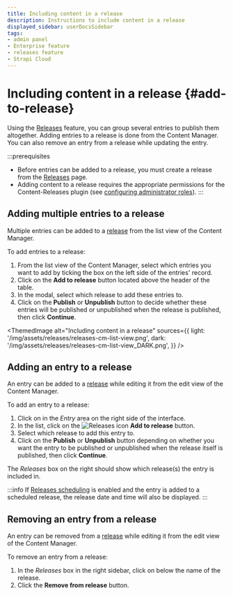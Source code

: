 ```yaml
---
title: Including content in a release
description: Instructions to include content in a release
displayed_sidebar: userDocsSidebar
tags:
- admin panel
- Enterprise feature
- releases feature
- Strapi Cloud
---
```


# Including content in a release {#add-to-release}
<GrowthBadge /> <EnterpriseBadge /> <CloudTeamBadge />

Using the [Releases](/user-docs/releases/introduction) feature, you can group several entries to publish them altogether. Adding entries to a release is done from the Content Manager. You can also remove an entry from a release while updating the entry.

:::prerequisites
- Before entries can be added to a release, you must create a release from the [Releases](/user-docs/releases/creating-a-release) page.
- Adding content to a release requires the appropriate permissions for the Content-Releases plugin (see [configuring administrator roles](/user-docs/users-roles-permissions/configuring-administrator-roles#plugins-and-settings)).
:::

## Adding multiple entries to a release

Multiple entries can be added to a [release](/user-docs/releases/introduction) from the list view of the Content Manager.

To add entries to a release:

1. From the list view of the Content Manager, select which entries you want to add by ticking the box on the left side of the entries' record.
2. Click on the **Add to release** button located above the header of the table.
3. In the modal, select which release to add these entries to.
4. Click on the **Publish** or **Unpublish** button to decide whether these entries will be published or unpublished when the release is published, then click **Continue**.

<ThemedImage
  alt="Including content in a release"
  sources={{
    light: '/img/assets/releases/releases-cm-list-view.png',
    dark: '/img/assets/releases/releases-cm-list-view_DARK.png',
  }}
/>

## Adding an entry to a release

An entry can be added to a [release](/user-docs/releases/introduction) while editing it from the edit view of the Content Manager.

To add an entry to a release:

1. Click on <Icon name="dots-three-outline" /> in the _Entry_ area on the right side of the interface.
2. In the list, click on the ![Releases icon](/img/assets/icons/v5/PaperPlane.svg) **Add to release** button.
2. Select which release to add this entry to.
3. Click on the **Publish** or **Unpublish** button depending on whether you want the entry to be published or unpublished when the release itself is published, then click **Continue**.

The *Releases* box on the right should show which release(s) the entry is included in.

:::info
If [Releases scheduling](/user-docs/releases/managing-a-release#scheduling-a-release) is enabled and the entry is added to a scheduled release, the release date and time will also be displayed.
:::

## Removing an entry from a release

An entry can be removed from a [release](/user-docs/releases/introduction) while editing it from the edit view of the Content Manager.

To remove an entry from a release:

1. In the *Releases* box in the right sidebar, click on <Icon name="dots-three-outline" /> below the name of the release.
2. Click the **Remove from release** button.

<!-- TODO: re-add when implemented -->
<!-- :::tip
You can also remove multiple entries from a release directly from the release page (see [Managing a release](/user-docs/releases/managing-a-release)).
::: -->

<!-- TODO: add screenshot -->
